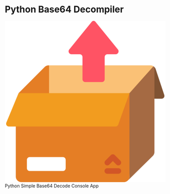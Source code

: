 # Python Base64 Decompiler
![SemihKagan Base64 Decoder](https://raw.githubusercontent.com/semihkagan/PythonBase64Decompiler/main/assets/box.png)
Python Simple Base64 Decode Console App
